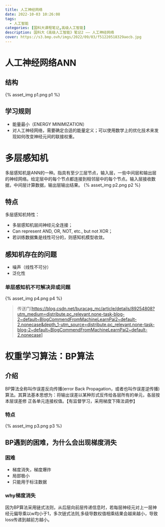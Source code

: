 ```yaml
---
title: 人工神经网络
date: 2022-10-03 10:26:08
tags: 
  - 人工智能
categories: [国科大课程笔记,高级人工智能]
description: 国科大《高级人工智能》笔记2 —— 人工神经网络
cover: https://s3.bmp.ovh/imgs/2022/09/03/f51220518329aecb.jpg
---
```

# 人工神经网络ANN
## 结构
{% asset_img p1.png p1 %}
## 学习规则
- 能量最小（ENERGY MINIMIZATION）
- 对人工神经网络，需要确定合适的能量定义；可以使用数学上的优化技术来发现如何改变神经元间的联接权重。
# 多层感知机
多层感知机是ANN的一种。指具有至少三层节点，输入层，一些中间层和输出层的神经网络。给定层中的每个节点都连接到相邻层中的每个节点。输入层接收数据，中间层计算数据，输出层输出结果。
{% asset_img p2.png p2 %}
## 特点
多层感知机特性：
- 多层感知机层间神经元全连接；
- Can represent AND, OR, NOT, etc., but not XOR；
- 若训练数据集是线性可分的，则感知机模型收敛。

## 感知机存在的问题
- 噪声（线性不可分）
- 泛化性
### 单层感知机不可解决异或问题
{% asset_img p4.png p4 %}

> 传送门[https://blog.csdn.net/buracag_mc/article/details/89254808?utm_medium=distribute.pc_relevant.none-task-blog-2~default~BlogCommendFromMachineLearnPai2~default-2.nonecase&depth_1-utm_source=distribute.pc_relevant.none-task-blog-2~default~BlogCommendFromMachineLearnPai2~default-2.nonecase]
# 权重学习算法：BP算法
## 介绍
BP算法全称叫作误差反向传播(error Back Propagation，或者也叫作误差逆传播)算法。其算法基本思想为：将输出误差以某种形式反传给各层所有的单元，各层按本层误差修
正各单元连接权值。【有监督学习，采用梯度下降法调参】

### 特点
{% asset_img p3.png p3 %}
## BP遇到的困难，为什么会出现梯度消失
### 困难
- 梯度消失，梯度爆炸
- 局部极小
- 只能用于标注数据
### why梯度消失
因为BP算法采用链式法则，从后层向前层传递信息时，若每层神经元对上一层神经元偏导乘以w均小于1，多次链式法则,多级导数权值相乘结果会越来越小，导致loss传递到越前方越小。
